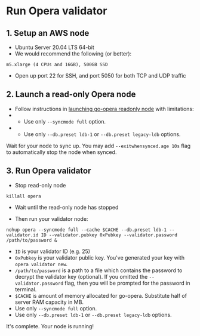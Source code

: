 # Run Opera validator

## 1. Setup an AWS node
- Ubuntu Server 20.04 LTS 64-bit
- We would recommend the following (or better): 
```
m5.xlarge (4 CPUs and 16GB), 500GB SSD
```
 
- Open up port 22 for SSH, and port 5050 for both TCP and UDP traffic

## 2. Launch a read-only Opera node
- Follow instructions in [launching go-opera readonly node](setup-readonly-node.sh) with limitations:
- - Use only `--syncmode full` option.
- - Use only `--db.preset ldb-1` or `--db.preset legacy-ldb` options.

Wait for your node to sync up. You may add `--exitwhensynced.age 10s` flag to automatically stop the node when synced.

## 3. Run Opera validator
- Stop read-only node

```shell script
killall opera
```

- Wait until the read-only node has stopped

- Then run your validator node:

```shell script
nohup opera --syncmode full --cache $CACHE --db.preset ldb-1 --validator.id ID --validator.pubkey 0xPubkey --validator.password /path/to/password &
```
- `ID` is your validator ID (e.g. 25)
- `0xPubkey` is your validator public key. You've generated your key with `opera validator new`.
- `/path/to/password` is a path to a file which contains the password to decrypt the validator key (optional).
If you omitted the `--validator.password` flag, then you will be prompted for the password in terminal.
- `$CACHE` is amount of memory allocated for go-opera. Substitute half of server RAM capacity in MB.
- Use only `--syncmode full` option.
- Use only `--db.preset ldb-1` or `--db.preset legacy-ldb` options.

It's complete. Your node is running!
